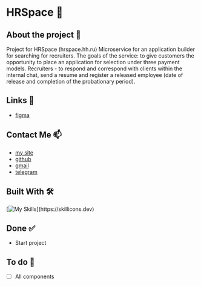 # HRSpace 🌌

<!-- ABOUT THE PROJECT -->

## About the project 🚀

Project for HRSpace (hrspace.hh.ru) Microservice for an application builder for
searching for recruiters. The goals of the service: to give customers the
opportunity to place an application for selection under three payment models.
Recruiters - to respond and correspond with clients within the internal chat,
send a resume and register a released employee (date of release and completion
of the probationary period).

<!-- LINKS -->

## Links 🔗

- [figma](https://www.figma.com/design/TQVIi10zCWDC96UR7pAq3D/%F0%9F%94%B4-%D0%9A%D0%BE%D0%BC%D0%B0%D0%BD%D0%B4%D0%B0-%E2%84%965-%D0%BF%D1%80%D0%BE%D0%B5%D0%BA%D1%82-HRspace?node-id=1-8190&t=FOMKAfCuL29hmUMS-0)

<!-- CONTACT -->

## Contact Me 📫

- [my site](https://kateroshh.ru)
- [github](https://github.com/kateroshh)
- [gmail](kateroshh@gmail.com)
- [telegram](https://t.me/kateroshh)

## Built With 🛠

[![My Skills](https://skillicons.dev/icons?i=js,html,css,typescript,react,redux,scss,docker,)](https://skillicons.dev)

## Done ✅

- Start project

## To do 📝

- [ ] All components
